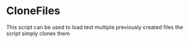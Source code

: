# CloneFiles
This script can be used to load test multiple previously created files the script simply clones them
